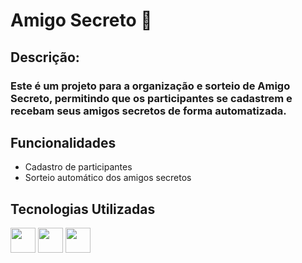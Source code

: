 # Amigo Secreto 🎁
## Descrição:
### Este é um projeto para a organização e sorteio de Amigo Secreto, permitindo que os participantes se cadastrem e recebam seus amigos secretos de forma automatizada.
## Funcionalidades
* Cadastro de participantes
* Sorteio automático dos amigos secretos
## Tecnologias Utilizadas
<img src="https://cdn.jsdelivr.net/gh/devicons/devicon@latest/icons/html5/html5-original.svg" width="40" height="40" /> <img src="https://cdn.jsdelivr.net/gh/devicons/devicon@latest/icons/css3/css3-original.svg" width="40" height="40" />
<img src="https://cdn.jsdelivr.net/gh/devicons/devicon@latest/icons/javascript/javascript-original.svg" width="40" height="40" />
                   
          
